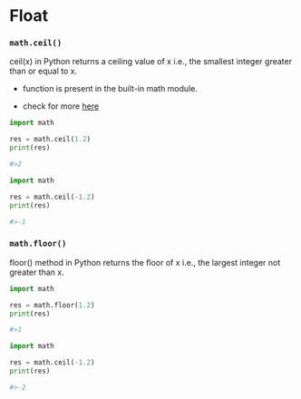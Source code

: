 
# Float

### `math.ceil()`

ceil(x) in Python returns a ceiling value of x i.e., the smallest integer greater than or equal to x.
- function is present in the built-in math module.

- check for more [here](#mathfloor)

```python
import math

res = math.ceil(1.2)
print(res)

#>2
```

```python
import math

res = math.ceil(-1.2)
print(res)

#>-1
```

### `math.floor()`

floor() method in Python returns the floor of x i.e., the largest integer not greater than x. 


```python
import math

res = math.floor(1.2)
print(res)

#>1
```

```python
import math

res = math.ceil(-1.2)
print(res)

#>-2
```
<br/>


